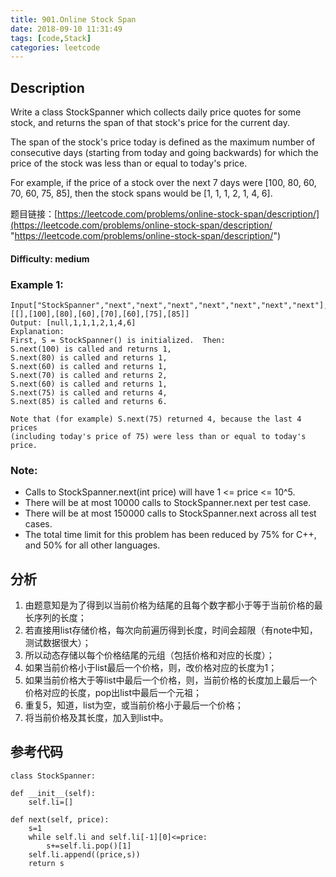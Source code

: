 ```yaml
---
title: 901.Online Stock Span
date: 2018-09-10 11:31:49
tags: [code,Stack]
categories: leetcode
---
```

## Description

Write a class StockSpanner which collects daily price quotes for some stock, and returns the span of that stock's price for the current day.

The span of the stock's price today is defined as the maximum number of consecutive days (starting from today and going backwards) for which the price of the stock was less than or equal to today's price.

For example, if the price of a stock over the next 7 days were [100, 80, 60, 70, 60, 75, 85], then the stock spans would be [1, 1, 1, 2, 1, 4, 6].

题目链接：[https://leetcode.com/problems/online-stock-span/description/](https://leetcode.com/problems/online-stock-span/description/ "https://leetcode.com/problems/online-stock-span/description/")

#### Difficulty: medium

<!-- more -->

### Example 1:

	Input["StockSpanner","next","next","next","next","next","next","next"], [[],[100],[80],[60],[70],[60],[75],[85]]
	Output: [null,1,1,1,2,1,4,6]
	Explanation: 
	First, S = StockSpanner() is initialized.  Then:
	S.next(100) is called and returns 1,
	S.next(80) is called and returns 1,
	S.next(60) is called and returns 1,
	S.next(70) is called and returns 2,
	S.next(60) is called and returns 1,
	S.next(75) is called and returns 4,
	S.next(85) is called and returns 6.

	Note that (for example) S.next(75) returned 4, because the last 4 prices
	(including today's price of 75) were less than or equal to today's price.


### Note:

- Calls to StockSpanner.next(int price) will have 1 <= price <= 10^5.
- There will be at most 10000 calls to StockSpanner.next per test case.
- There will be at most 150000 calls to StockSpanner.next across all test cases.
- The total time limit for this problem has been reduced by 75% for C++, and 50% for all other languages.

## 分析

1. 由题意知是为了得到以当前价格为结尾的且每个数字都小于等于当前价格的最长序列的长度；
2. 若直接用list存储价格，每次向前遍历得到长度，时间会超限（有note中知，测试数据很大）；
3. 所以动态存储以每个价格结尾的元组（包括价格和对应的长度）；
4. 如果当前价格小于list最后一个价格，则，改价格对应的长度为1；
5. 如果当前价格大于等list中最后一个价格，则，当前价格的长度加上最后一个价格对应的长度，pop出list中最后一个元祖；
6. 重复5，知道，list为空，或当前价格小于最后一个价格；
7. 将当前价格及其长度，加入到list中。

## 参考代码

	class StockSpanner:

    def __init__(self):
        self.li=[]

    def next(self, price):
        s=1
        while self.li and self.li[-1][0]<=price:
            s+=self.li.pop()[1]
        self.li.append((price,s))
        return s